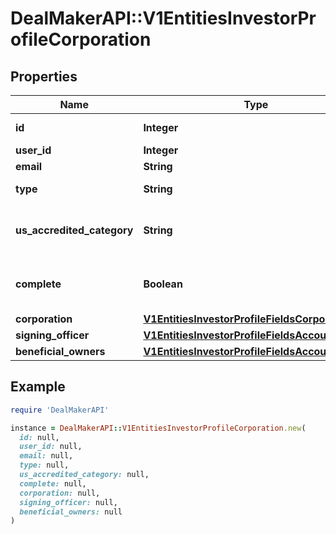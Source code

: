 # DealMakerAPI::V1EntitiesInvestorProfileCorporation

## Properties

| Name | Type | Description | Notes |
| ---- | ---- | ----------- | ----- |
| **id** | **Integer** | Investor Profile id | [optional] |
| **user_id** | **Integer** | User id | [optional] |
| **email** | **String** | User email | [optional] |
| **type** | **String** | Investor Profile type | [optional] |
| **us_accredited_category** | **String** | The accredited investor information | [optional] |
| **complete** | **Boolean** | To check if the profile is complete or not | [optional] |
| **corporation** | [**V1EntitiesInvestorProfileFieldsCorporation**](V1EntitiesInvestorProfileFieldsCorporation.md) |  | [optional] |
| **signing_officer** | [**V1EntitiesInvestorProfileFieldsAccountHolder**](V1EntitiesInvestorProfileFieldsAccountHolder.md) |  | [optional] |
| **beneficial_owners** | [**V1EntitiesInvestorProfileFieldsAccountHolder**](V1EntitiesInvestorProfileFieldsAccountHolder.md) |  | [optional] |

## Example

```ruby
require 'DealMakerAPI'

instance = DealMakerAPI::V1EntitiesInvestorProfileCorporation.new(
  id: null,
  user_id: null,
  email: null,
  type: null,
  us_accredited_category: null,
  complete: null,
  corporation: null,
  signing_officer: null,
  beneficial_owners: null
)
```

